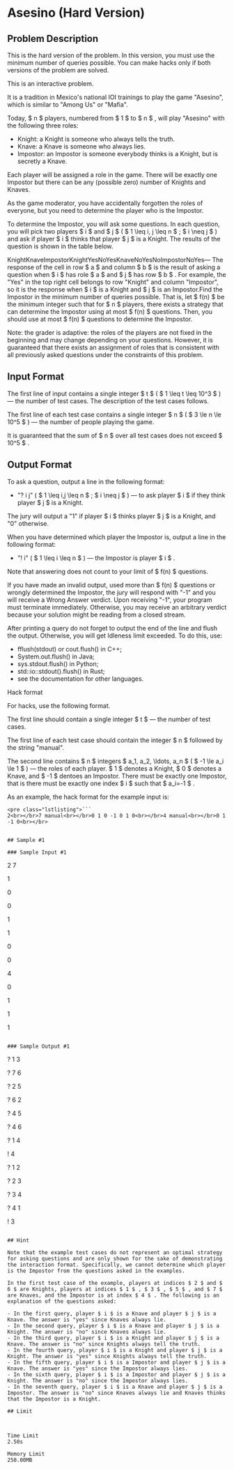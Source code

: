# Asesino (Hard Version)

## Problem Description

This is the hard version of the problem. In this version, you must use the minimum number of queries possible. You can make hacks only if both versions of the problem are solved.

This is an interactive problem.

It is a tradition in Mexico's national IOI trainings to play the game "Asesino", which is similar to "Among Us" or "Mafia".

Today, $ n $ players, numbered from $ 1 $ to $ n $ , will play "Asesino" with the following three roles:

- Knight: a Knight is someone who always tells the truth.
- Knave: a Knave is someone who always lies.
- Impostor: an Impostor is someone everybody thinks is a Knight, but is secretly a Knave.

Each player will be assigned a role in the game. There will be exactly one Impostor but there can be any (possible zero) number of Knights and Knaves.

As the game moderator, you have accidentally forgotten the roles of everyone, but you need to determine the player who is the Impostor.

To determine the Impostor, you will ask some questions. In each question, you will pick two players $ i $ and $ j $ ( $ 1 \leq i, j \leq n $ ; $ i \neq j $ ) and ask if player $ i $ thinks that player $ j $ is a Knight. The results of the question is shown in the table below.

 KnightKnaveImpostorKnightYesNoYesKnaveNoYesNoImpostorNoYes— The response of the cell in row $ a $ and column $ b $ is the result of asking a question when $ i $ has role $ a $ and $ j $ has row $ b $ . For example, the "Yes" in the top right cell belongs to row "Knight" and column "Impostor", so it is the response when $ i $ is a Knight and $ j $ is an Impostor.Find the Impostor in the minimum number of queries possible. That is, let $ f(n) $ be the minimum integer such that for $ n $ players, there exists a strategy that can determine the Impostor using at most $ f(n) $ questions. Then, you should use at most $ f(n) $ questions to determine the Impostor.

Note: the grader is adaptive: the roles of the players are not fixed in the beginning and may change depending on your questions. However, it is guaranteed that there exists an assignment of roles that is consistent with all previously asked questions under the constraints of this problem.

## Input Format

The first line of input contains a single integer $ t $ ( $ 1 \leq t \leq 10^3 $ ) — the number of test cases. The description of the test cases follows.

The first line of each test case contains a single integer $ n $ ( $ 3 \le n \le 10^5 $ ) — the number of people playing the game.

It is guaranteed that the sum of $ n $ over all test cases does not exceed $ 10^5 $ .

## Output Format

To ask a question, output a line in the following format:

- "? i j" ( $ 1 \leq i,j \leq n $ ; $ i \neq j $ ) — to ask player $ i $ if they think player $ j $ is a Knight.

The jury will output a "1" if player $ i $ thinks player $ j $ is a Knight, and "0" otherwise.

When you have determined which player the Impostor is, output a line in the following format:

- "! i" ( $ 1 \leq i \leq n $ ) — the Impostor is player $ i $ .

Note that answering does not count to your limit of $ f(n) $ questions.

If you have made an invalid output, used more than $ f(n) $ questions or wrongly determined the Impostor, the jury will respond with "-1" and you will receive a Wrong Answer verdict. Upon receiving "-1", your program must terminate immediately. Otherwise, you may receive an arbitrary verdict because your solution might be reading from a closed stream.

After printing a query do not forget to output the end of the line and flush the output. Otherwise, you will get Idleness limit exceeded. To do this, use:

- fflush(stdout) or cout.flush() in C++;
- System.out.flush() in Java;
- sys.stdout.flush() in Python;
- std::io::stdout().flush() in Rust;
- see the documentation for other languages.

Hack format

For hacks, use the following format.

The first line should contain a single integer $ t $ — the number of test cases.

The first line of each test case should contain the integer $ n $ followed by the string "manual".

The second line contains $ n $ integers $ a_1, a_2, \ldots, a_n $ ( $ -1 \le a_i \le 1 $ ) — the roles of each player. $ 1 $ denotes a Knight, $ 0 $ denotes a Knave, and $ -1 $ dentoes an Impostor. There must be exactly one Impostor, that is there must be exactly one index $ i $ such that $ a_i=-1 $ .

As an example, the hack format for the example input is:

```
<pre class="lstlisting">```
2<br></br>7 manual<br></br>0 1 0 -1 0 1 0<br></br>4 manual<br></br>0 1 -1 0<br></br>
```
```

## Sample #1

### Sample Input #1

```
2
7

1

0

0

1

1

0

0

4

0

1

1

1
```

### Sample Output #1

```
? 1 3

? 7 6

? 2 5

? 6 2

? 4 5

? 4 6

? 1 4

! 4

? 1 2

? 2 3

? 3 4

? 4 1

! 3
```

## Hint

Note that the example test cases do not represent an optimal strategy for asking questions and are only shown for the sake of demonstrating the interaction format. Specifically, we cannot determine which player is the Impostor from the questions asked in the examples.

In the first test case of the example, players at indices $ 2 $ and $ 6 $ are Knights, players at indices $ 1 $ , $ 3 $ , $ 5 $ , and $ 7 $ are Knaves, and the Impostor is at index $ 4 $ . The following is an explanation of the questions asked:

- In the first query, player $ i $ is a Knave and player $ j $ is a Knave. The answer is "yes" since Knaves always lie.
- In the second query, player $ i $ is a Knave and player $ j $ is a Knight. The answer is "no" since Knaves always lie.
- In the third query, player $ i $ is a Knight and player $ j $ is a Knave. The answer is "no" since Knights always tell the truth.
- In the fourth query, player $ i $ is a Knight and player $ j $ is a Knight. The answer is "yes" since Knights always tell the truth.
- In the fifth query, player $ i $ is a Impostor and player $ j $ is a Knave. The answer is "yes" since the Impostor always lies.
- In the sixth query, player $ i $ is a Impostor and player $ j $ is a Knight. The answer is "no" since the Impostor always lies.
- In the seventh query, player $ i $ is a Knave and player $ j $ is a Impostor. The answer is "no" since Knaves always lie and Knaves thinks that the Impostor is a Knight.

## Limit



Time Limit
2.50s

Memory Limit
250.00MB